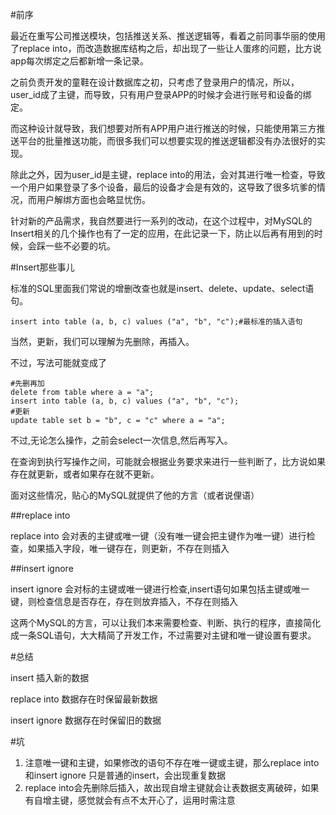 #前序

最近在重写公司推送模块，包括推送关系、推送逻辑等，看着之前同事华丽的使用了replace into，而改造数据库结构之后，却出现了一些让人蛋疼的问题，比方说app每次绑定之后都新增一条记录。

之前负责开发的童鞋在设计数据库之初，只考虑了登录用户的情况，所以，user_id成了主键，而导致，只有用户登录APP的时候才会进行账号和设备的绑定。

而这种设计就导致，我们想要对所有APP用户进行推送的时候，只能使用第三方推送平台的批量推送功能，而很多我们可以想要实现的推送逻辑都没有办法很好的实现。

除此之外，因为user_id是主键，replace into的用法，会对其进行唯一检查，导致一个用户如果登录了多个设备，最后的设备才会是有效的，这导致了很多坑爹的情况，而用户解绑方面也会略显忧伤。

针对新的产品需求，我自然要进行一系列的改动，在这个过程中，对MySQL的Insert相关的几个操作也有了一定的应用，在此记录一下，防止以后再有用到的时候，会踩一些不必要的坑。

#Insert那些事儿

标准的SQL里面我们常说的增删改查也就是insert、delete、update、select语句。


	insert into table (a, b, c) values ("a", "b", "c");#最标准的插入语句


当然，更新，我们可以理解为先删除，再插入。

不过，写法可能就变成了

    
	#先删再加
	delete from table where a = "a";
	insert into table (a, b, c) values ("a", "b", "c");
	#更新
	update table set b = "b", c = "c" where a = "a";
    

不过,无论怎么操作，之前会select一次信息,然后再写入。

在查询到执行写操作之间，可能就会根据业务要求来进行一些判断了，比方说如果存在就更新，或者如果存在就不更新。

面对这些情况，贴心的MySQL就提供了他的方言（或者说俚语）

##replace into

replace into 会对表的主键或唯一键（没有唯一键会把主键作为唯一键）进行检查，如果插入字段，唯一键存在，则更新，不存在则插入

##insert ignore

insert ignore 会对标的主键或唯一键进行检查,insert语句如果包括主键或唯一键，则检查信息是否存在，存在则放弃插入，不存在则插入

这两个MySQL的方言，可以让我们本来需要检查、判断、执行的程序，直接简化成一条SQL语句，大大精简了开发工作，不过需要对主键和唯一键设置有要求。

#总结

insert 插入新的数据

replace into 数据存在时保留最新数据

insert ignore 数据存在时保留旧的数据

#坑

1. 注意唯一键和主键，如果修改的语句不存在唯一键或主键，那么replace into和insert ignore 只是普通的insert，会出现重复数据
2. replace into会先删除后插入，故出现自增主键就会让表数据支离破碎，如果有自增主键，感觉就会有点不太开心了，运用时需注意
